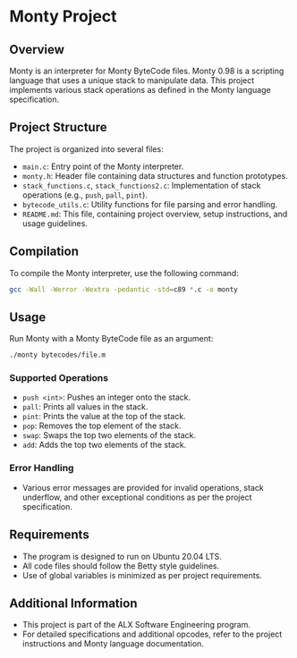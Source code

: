 # Monty Project

## Overview
Monty is an interpreter for Monty ByteCode files. Monty 0.98 is a scripting language that uses a unique stack to manipulate data. This project implements various stack operations as defined in the Monty language specification.

## Project Structure
The project is organized into several files:

- `main.c`: Entry point of the Monty interpreter.
- `monty.h`: Header file containing data structures and function prototypes.
- `stack_functions.c`, `stack_functions2.c`: Implementation of stack operations (e.g., `push`, `pall`, `pint`).
- `bytecode_utils.c`: Utility functions for file parsing and error handling.
- `README.md`: This file, containing project overview, setup instructions, and usage guidelines.

## Compilation
To compile the Monty interpreter, use the following command:

```bash
gcc -Wall -Werror -Wextra -pedantic -std=c89 *.c -o monty
```

## Usage
Run Monty with a Monty ByteCode file as an argument:

```bash
./monty bytecodes/file.m
```

### Supported Operations
- `push <int>`: Pushes an integer onto the stack.
- `pall`: Prints all values in the stack.
- `pint`: Prints the value at the top of the stack.
- `pop`: Removes the top element of the stack.
- `swap`: Swaps the top two elements of the stack.
- `add`: Adds the top two elements of the stack.

### Error Handling
- Various error messages are provided for invalid operations, stack underflow, and other exceptional conditions as per the project specification.

## Requirements
- The program is designed to run on Ubuntu 20.04 LTS.
- All code files should follow the Betty style guidelines.
- Use of global variables is minimized as per project requirements.

## Additional Information
- This project is part of the ALX Software Engineering program.
- For detailed specifications and additional opcodes, refer to the project instructions and Monty language documentation.
